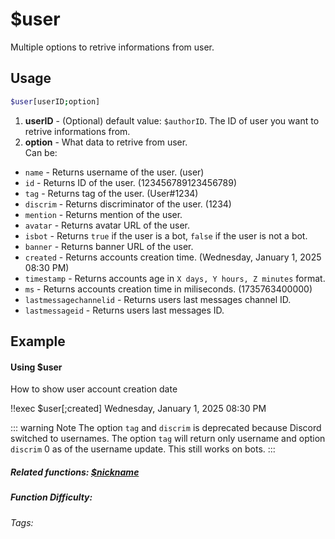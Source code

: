# $user

Multiple options to retrive informations from user.

## Usage
```bash
$user[userID;option]
```
1. **userID** - (Optional) default value: `$authorID`. The ID of user you want to retrive informations from.
2. **option** - What data to retrive from user.<br>Can be:
  * `name` - Returns username of the user. (user)
  * `id` - Returns ID of the user. (123456789123456789)
  * `tag` - Returns tag of the user. (User#1234)
  * `discrim` - Returns discriminator of the user. (1234)
  * `mention` - Returns mention of the user.
  * `avatar` - Returns avatar URL of the user.
  * `isbot` - Returns `true` if the user is a bot, `false` if the user is not a bot.
  * `banner` - Returns banner URL of the user.
  * `created` - Returns accounts creation time. (Wednesday, January 1, 2025 08:30 PM)
  * `timestamp` - Returns accounts age in `X days, Y hours, Z minutes` format.
  * `ms` - Returns accounts creation time in miliseconds. (1735763400000)
  * `lastmessagechannelid` - Returns users last messages channel ID.
  * `lastmessageid` - Returns users last messages ID.

## Example

#### Using $user

How to show user account creation date

<discord-messages>
    <discord-message :bot="false" role-color="#d6e0ff" author="User" avatar="https://cdn.discordapp.com/embed/avatars/0.png">
        !!exec $user[;created]
    </discord-message>
    <discord-message :bot="true" role-color="#5fb0fa" author="Custom Command" avatar="https://doc.ccommandbot.com/bot-profile.png">
        Wednesday, January 1, 2025 08:30 PM
    </discord-message>
</discord-messages>

::: warning Note
The option `tag` and `discrim` is deprecated because Discord switched to usernames. The option `tag` will return only username and option `discrim` 0 as of the username update. This still works on bots.
:::

##### Related functions: [$nickname](../Member/nickname.md)

##### Function Difficulty: <Badge type="warning" text="Medium" vertical="middle" />
###### Tags: <Badge type="tip" text="account" vertical="middle" /> <Badge type="tip" text="user" vertical="middle" /> <Badge type="tip" text="created" vertical="middle" />